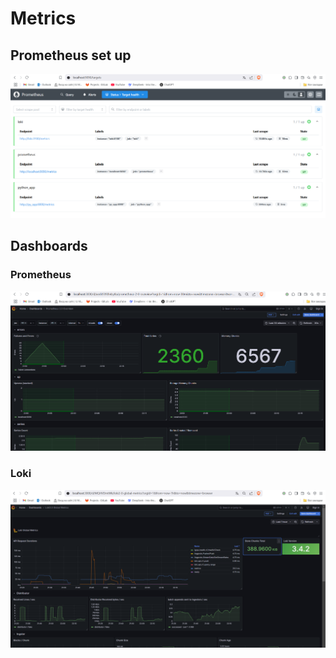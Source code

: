 # Metrics

## Prometheus set up

![img](/attachments/img_8.png)

## Dashboards

### Prometheus
![img](/attachments/img_9.png)

### Loki
![img](/attachments/img_10.png)